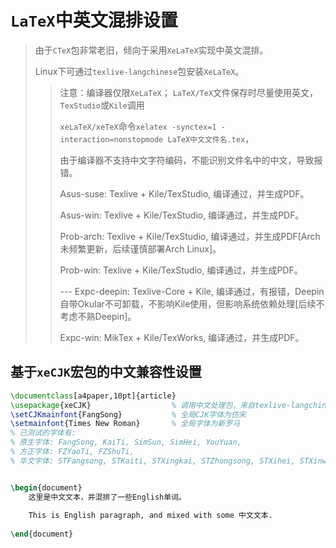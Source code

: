 # `LaTeX`中英文混排设置

> 由于`CTeX`包非常老旧，倾向于采用`XeLaTeX`实现中英文混排。
>
> Linux下可通过`texlive-langchinese`包安装`XeLaTeX`。
>
> > 注意：编译器仅限`XeLaTeX`；
> > `LaTeX/TeX`文件保存时尽量使用英文，`TexStudio`或`Kile`调用
> > 
> > `xeLaTeX/xeTeX`命令`xelatex -synctex=1 -interaction=nonstopmode LaTeX中文文件名.tex`，
> > 
> > 由于编译器不支持中文字符编码，不能识别文件名中的中文，导致报错。
> > 
> > Asus-suse: Texlive + Kile/TexStudio, 编译通过，并生成PDF。
> > 
> > Asus-win: Texlive + Kile/TexStudio, 编译通过，并生成PDF。
> > 
> > Prob-arch: Texlive + Kile/TexStudio, 编译通过，并生成PDF[Arch未频繁更新，后续谨慎部署Arch Linux]。
> > 
> > Prob-win: Texlive + Kile/TexStudio, 编译通过，并生成PDF。
> > 
> > --- Expc-deepin: Texlive-Core + Kile, 编译通过，有报错，Deepin自带Okular不可卸载，不影响Kile使用，但影响系统依赖处理[后续不考虑不熟Deepin]。
> > 
> > Expc-win: MikTex + Kile/TexWorks, 编译通过，并生成PDF。

## 基于`xeCJK`宏包的中文兼容性设置

``` latex
\documentclass[a4paper,10pt]{article}
\usepackage{xeCJK}                  % 调用中文处理包，来自texlive-langchinese
\setCJKmainfont{FangSong}           % 全局CJK字体为仿宋
\setmainfont{Times New Roman}       % 全局字体为新罗马
% 已测试的字体有:
% 原生字体: FangSong, KaiTi, SimSun, SimHei, YouYuan, 
% 方正字体: FZYaoTi, FZShuTi, 
% 华文字体: STFangsong, STKaiti, STXingkai, STZhongsong, STXihei, STXinwei, STLiti


\begin{document}
    这里是中文文本，并混排了一些English单词。
    
    This is English paragraph, and mixed with some 中文文本.
    
\end{document}
```

